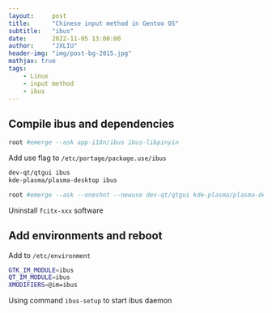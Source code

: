 ```yaml
---
layout:     post
title:      "Chinese input method in Gentoo OS"
subtitle:   "ibus"
date:       2022-11-05 13:00:00
author:     "JXLIU"
header-img: "img/post-bg-2015.jpg"
mathjax: true
tags:
    - Linux
    - input method
    - ibus
---
```


## Compile ibus and dependencies

```bash
root #emerge --ask app-i18n/ibus ibus-libpinyin
```

Add use flag to `/etc/portage/package.use/ibus`
```bash
dev-qt/qtgui ibus
kde-plasma/plasma-desktop ibus
```


```bash
root #emerge --ask --oneshot --newuse dev-qt/qtgui kde-plasma/plasma-desktop
```

Uninstall `fcitx-xxx` software

## Add environments and reboot

Add to `/etc/environment`
```bash
GTK_IM_MODULE=ibus
QT_IM_MODULE=ibus
XMODIFIERS=@im=ibus
```

Using command `ibus-setup` to start ibus daemon
